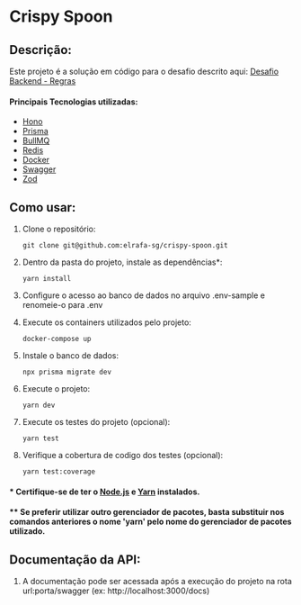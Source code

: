 # Crispy Spoon

## Descrição:

Este projeto é a solução em código para o desafio descrito aqui: 
[Desafio Backend - Regras](https://gist.github.com/elrafa-sg/e5c4f9ace0b63d05d4fcfa5fcd45848b)

#### Principais Tecnologias utilizadas:
- [Hono](https://hono.dev)
- [Prisma](https://www.prisma.io)
- [BullMQ](https://docs.bullmq.io)
- [Redis](https://redis.io)
- [Docker](https://www.docker.com)
- [Swagger](https://swagger.io)
- [Zod](https://zod.dev)

## Como usar:

1. Clone o repositório:
   ```
   git clone git@github.com:elrafa-sg/crispy-spoon.git
   ```
2. Dentro da pasta do projeto, instale as dependências\*:
   ```
   yarn install
   ```
3. Configure o acesso ao banco de dados no arquivo .env-sample e renomeie-o para .env

4. Execute os containers utilizados pelo projeto:
   ```
   docker-compose up
   ```

5. Instale o banco de dados:
   ```
   npx prisma migrate dev
   ```

7. Execute o projeto:
   ```
   yarn dev
   ```

8. Execute os testes do projeto (opcional):
   ```
   yarn test
   ```

9. Verifique a cobertura de codigo dos testes (opcional):
   ```
   yarn test:coverage
   ```

#### \* Certifique-se de ter o [Node.js](https://nodejs.org) e [Yarn](https://yarnpkg.com) instalados.
#### \*\* Se preferir utilizar outro gerenciador de pacotes, basta substituir nos comandos anteriores o nome 'yarn' pelo nome do gerenciador de pacotes utilizado.

## Documentação da API:

1. A documentação pode ser acessada após a execução do projeto na rota url:porta/swagger 
(ex: http://localhost:3000/docs)

